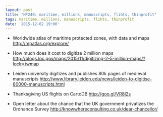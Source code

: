 ```yaml
---
layout: post
title: "Nº240: maritime, millions, manuscripts, flihts, thinprofit"
tags: maritime, millions, manuscripts, flihts, thinprofit
date: '2015-12-02 19:00'
---
```


* Worldwide atlas of maritime protected zones, with data and maps
  http://mpatlas.org/explore/

* How much does it cost to digitize 2 million maps
  http://blogs.loc.gov/maps/2015/11/digitizing-2-5-million-maps/?loclr=twmap

* Leiden university digitizes and publishes 80k pages of medieval manuscripts
  http://www.library.leiden.edu/news/leiden-to-digitise-80000-manuscripts.html

* Thanksgiving US flights on CartoDB
  http://goo.gl/VR8l2s

* Open letter about the chance that the UK government privatizes the Ordnance Survey
  http://knowwhereconsulting.co.uk/dear-chancellor/
